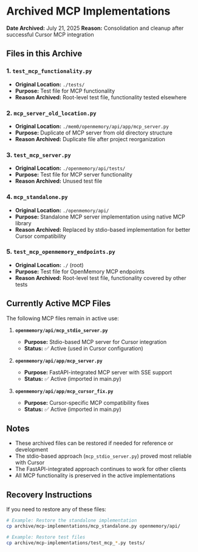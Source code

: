 # Archived MCP Implementations

**Date Archived:** July 21, 2025
**Reason:** Consolidation and cleanup after successful Cursor MCP integration

## Files in this Archive

### 1. `test_mcp_functionality.py`
- **Original Location:** `./tests/`
- **Purpose:** Test file for MCP functionality
- **Reason Archived:** Root-level test file, functionality tested elsewhere

### 2. `mcp_server_old_location.py`
- **Original Location:** `./mem0/openmemory/api/app/mcp_server.py`
- **Purpose:** Duplicate of MCP server from old directory structure
- **Reason Archived:** Duplicate file after project reorganization

### 3. `test_mcp_server.py`
- **Original Location:** `./openmemory/api/tests/`
- **Purpose:** Test file for MCP server functionality
- **Reason Archived:** Unused test file

### 4. `mcp_standalone.py`
- **Original Location:** `./openmemory/api/`
- **Purpose:** Standalone MCP server implementation using native MCP library
- **Reason Archived:** Replaced by stdio-based implementation for better Cursor compatibility

### 5. `test_mcp_openmemory_endpoints.py`
- **Original Location:** `./` (root)
- **Purpose:** Test file for OpenMemory MCP endpoints
- **Reason Archived:** Root-level test file, functionality covered by other tests

## Currently Active MCP Files

The following MCP files remain in active use:

1. **`openmemory/api/mcp_stdio_server.py`**
   - **Purpose:** Stdio-based MCP server for Cursor integration
   - **Status:** ✅ Active (used in Cursor configuration)

2. **`openmemory/api/app/mcp_server.py`**
   - **Purpose:** FastAPI-integrated MCP server with SSE support
   - **Status:** ✅ Active (imported in main.py)

3. **`openmemory/api/app/mcp_cursor_fix.py`**
   - **Purpose:** Cursor-specific MCP compatibility fixes
   - **Status:** ✅ Active (imported in main.py)

## Notes

- These archived files can be restored if needed for reference or development
- The stdio-based approach (`mcp_stdio_server.py`) proved most reliable with Cursor
- The FastAPI-integrated approach continues to work for other clients
- All MCP functionality is preserved in the active implementations

## Recovery Instructions

If you need to restore any of these files:

```bash
# Example: Restore the standalone implementation
cp archive/mcp-implementations/mcp_standalone.py openmemory/api/

# Example: Restore test files
cp archive/mcp-implementations/test_mcp_*.py tests/
```
